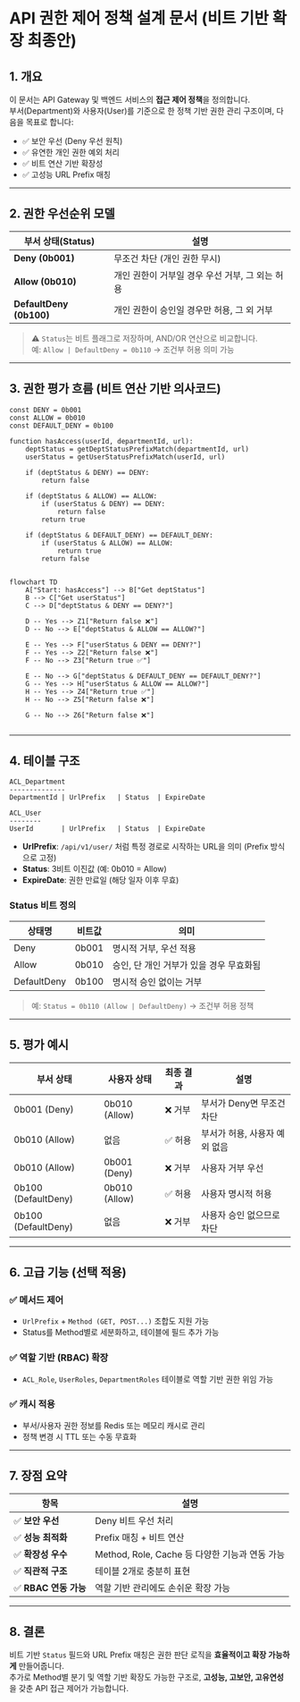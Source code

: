
# API 권한 제어 정책 설계 문서 (비트 기반 확장 최종안)

## 1. 개요

이 문서는 API Gateway 및 백엔드 서비스의 **접근 제어 정책**을 정의합니다.  
부서(Department)와 사용자(User)를 기준으로 한 정책 기반 권한 관리 구조이며, 다음을 목표로 합니다:

- ✅ 보안 우선 (Deny 우선 원칙)
- ✅ 유연한 개인 권한 예외 처리
- ✅ 비트 연산 기반 확장성
- ✅ 고성능 URL Prefix 매칭

---

## 2. 권한 우선순위 모델

| 부서 상태(Status)   | 설명 |
|---------------------|------|
| **Deny (0b001)**     | 무조건 차단 (개인 권한 무시) |
| **Allow (0b010)**    | 개인 권한이 거부일 경우 우선 거부, 그 외는 허용 |
| **DefaultDeny (0b100)** | 개인 권한이 승인일 경우만 허용, 그 외 거부 |

> ⚠️ `Status`는 비트 플래그로 저장하며, AND/OR 연산으로 비교합니다.  
예: `Allow | DefaultDeny = 0b110` → 조건부 허용 의미 가능

---

## 3. 권한 평가 흐름 (비트 연산 기반 의사코드)

```pseudo
const DENY = 0b001
const ALLOW = 0b010
const DEFAULT_DENY = 0b100

function hasAccess(userId, departmentId, url):
    deptStatus = getDeptStatusPrefixMatch(departmentId, url)
    userStatus = getUserStatusPrefixMatch(userId, url)

    if (deptStatus & DENY) == DENY:
        return false

    if (deptStatus & ALLOW) == ALLOW:
        if (userStatus & DENY) == DENY:
            return false
        return true

    if (deptStatus & DEFAULT_DENY) == DEFAULT_DENY:
        if (userStatus & ALLOW) == ALLOW:
            return true
        return false
```

```mermaid

flowchart TD
    A["Start: hasAccess"] --> B["Get deptStatus"]
    B --> C["Get userStatus"]
    C --> D["deptStatus & DENY == DENY?"]

    D -- Yes --> Z1["Return false ❌"]
    D -- No --> E["deptStatus & ALLOW == ALLOW?"]

    E -- Yes --> F["userStatus & DENY == DENY?"]
    F -- Yes --> Z2["Return false ❌"]
    F -- No --> Z3["Return true ✅"]

    E -- No --> G["deptStatus & DEFAULT_DENY == DEFAULT_DENY?"]
    G -- Yes --> H["userStatus & ALLOW == ALLOW?"]
    H -- Yes --> Z4["Return true ✅"]
    H -- No --> Z5["Return false ❌"]

    G -- No --> Z6["Return false ❌"]


```
---

## 4. 테이블 구조

```text
ACL_Department
--------------
DepartmentId | UrlPrefix   | Status  | ExpireDate

ACL_User
--------
UserId       | UrlPrefix   | Status  | ExpireDate
```

- **UrlPrefix**: `/api/v1/user/` 처럼 특정 경로로 시작하는 URL을 의미 (Prefix 방식으로 고정)
- **Status**: 3비트 이진값 (예: 0b010 = Allow)
- **ExpireDate**: 권한 만료일 (해당 일자 이후 무효)

### Status 비트 정의

| 상태명          | 비트값 | 의미                                       |
|----------------|--------|--------------------------------------------|
| Deny           | 0b001  | 명시적 거부, 우선 적용                     |
| Allow          | 0b010  | 승인, 단 개인 거부가 있을 경우 무효화됨    |
| DefaultDeny    | 0b100  | 명시적 승인 없이는 거부                    |

> 예: `Status = 0b110 (Allow | DefaultDeny)` → 조건부 허용 정책

---

## 5. 평가 예시

| 부서 상태 | 사용자 상태 | 최종 결과 | 설명 |
|-----------|--------------|-----------|------|
| 0b001 (Deny)   | 0b010 (Allow)   | ❌ 거부     | 부서가 Deny면 무조건 차단 |
| 0b010 (Allow)  | 없음            | ✅ 허용     | 부서가 허용, 사용자 예외 없음 |
| 0b010 (Allow)  | 0b001 (Deny)    | ❌ 거부     | 사용자 거부 우선 |
| 0b100 (DefaultDeny) | 0b010 (Allow) | ✅ 허용     | 사용자 명시적 허용 |
| 0b100 (DefaultDeny) | 없음         | ❌ 거부     | 사용자 승인 없으므로 차단 |

---

## 6. 고급 기능 (선택 적용)

### ✅ 메서드 제어

- `UrlPrefix` + `Method (GET, POST...)` 조합도 지원 가능
- Status를 Method별로 세분화하고, 테이블에 필드 추가 가능

### ✅ 역할 기반 (RBAC) 확장

- `ACL_Role`, `UserRoles`, `DepartmentRoles` 테이블로 역할 기반 권한 위임 가능

### ✅ 캐시 적용

- 부서/사용자 권한 정보를 Redis 또는 메모리 캐시로 관리
- 정책 변경 시 TTL 또는 수동 무효화

---

## 7. 장점 요약

| 항목                     | 설명 |
|--------------------------|------|
| ✅ **보안 우선**             | Deny 비트 우선 처리 |
| ✅ **성능 최적화**           | Prefix 매칭 + 비트 연산 |
| ✅ **확장성 우수**           | Method, Role, Cache 등 다양한 기능과 연동 가능 |
| ✅ **직관적 구조**           | 테이블 2개로 충분히 표현 |
| ✅ **RBAC 연동 가능**        | 역할 기반 관리에도 손쉬운 확장 가능 |

---

## 8. 결론

비트 기반 `Status` 필드와 URL Prefix 매칭은 권한 판단 로직을 **효율적이고 확장 가능하게** 만들어줍니다.  
추가로 Method별 분기 및 역할 기반 확장도 가능한 구조로, **고성능, 고보안, 고유연성**을 갖춘 API 접근 제어가 가능합니다.

